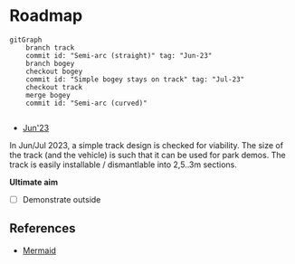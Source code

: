 # Roadmap

<!-- (mis)using GitGraph to show dependencies

tbd. Would like to have links from "commit id" to Jun'23 page
-->

```mermaid
gitGraph
    branch track
    commit id: "Semi-arc (straight)" tag: "Jun-23"
    branch bogey
    checkout bogey
    commit id: "Simple bogey stays on track" tag: "Jul-23"
    checkout track
    merge bogey
    commit id: "Semi-arc (curved)"
    
```

- [Jun'23](./Jun-23/index.md)

In Jun/Jul 2023, a simple track design is checked for viability. The size of the track (and the vehicle) is such that it can be used for park demos. The track is easily installable / dismantlable into 2,5..3m sections.

**Ultimate aim**

- [ ] Demonstrate outside

## References

- [Mermaid](https://mermaid.js.org)


